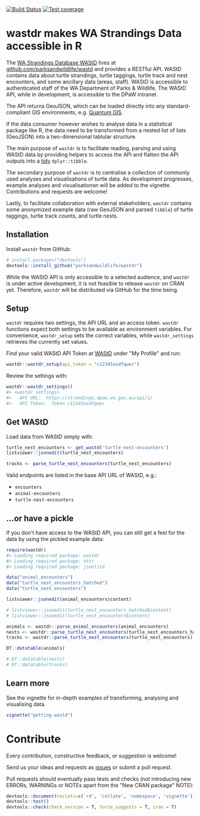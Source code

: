
[![Build Status](https://travis-ci.org/parksandwildlife/wastdr.svg?branch=master)](https://travis-ci.org/parksandwildlife/wastdr) [![Test coverage](https://codecov.io/gh/parksandwildlife/wastdr/branch/master/graph/badge.svg)](https://codecov.io/gh/parksandwildlife/wastdr)

wastdr makes WA Strandings Data accessible in R
===============================================

The [WA Strandings Database WAStD](https://strandings.dpaw.wa.gov.au/) lives at [github.com/parksandwildlife/wastd](https://github.com/parksandwildlife/wastd) and provides a RESTful API. WAStD contains data about turtle strandings, turtle taggings, turtle track and nest encounters, and some ancillary data (areas, staff). WAStD is accessible to authenticated staff of the WA Department of Parks & Wildlife. The WAStD API, while in development, is accessible to the DPaW intranet.

The API returns GeoJSON, which can be loaded directly into any standard-compliant GIS environments, e.g. [Quantum GIS](http://www.qgis.org/en/site/).

If the data consumer however wishes to analyse data in a statistical package like R, the data need to be transformed from a nested list of lists (GeoJSON) into a two-dimensional tablular structure.

The main purpose of `wastdr` is to facilitate reading, parsing and using WAStD data by providing helpers to access the API and flatten the API outputs into a [tidy](http://vita.had.co.nz/papers/tidy-data.html) `dplyr::tibble`.

The secondary purpose of `wastdr` is to centralise a collection of commonly used analyses and visualisations of turtle data. As development progresses, example analyses and visualisationsn will be added to the vignette. Contributions and requests are welcome!

Lastly, to facilitate collaboration with external stakeholders, `wastdr` contains some anonymized example data (raw GeoJSON and parsed `tibble`) of turtle taggings, turtle track counts, and turtle nests.

Installation
------------

Install `wastdr` from GitHub:

``` r
# install.packages("devtools")
devtools::install_github("parksandwildlife/wastdr")
```

While the WAStD API is only accessible to a selected audience, and `wastdr` is under active development, it is not feasible to release `wastdr` on CRAN yet. Therefore, `wastdr` will be distributed via GitHub for the time being.

Setup
-----

`wastdr` requires two settings, the API URL and an access token. `wastdr` functions expect both settings to be available as environment variables. For convenience, `wastdr_setup` sets the correct variables, while `wastdr_settings` retrieves the currently set values.

Find your valid WAStD API Token at [WAStD](https://strandings.dpaw.wa.gov.au/) under "My Profile" and run:

``` r
wastdr::wastdr_setup(api_token = "c12345asdfqwer")
```

Review the settings with:

``` r
wastdr::wastdr_settings()
#> <wastdr settings>
#>   API URL:  https://strandings.dpaw.wa.gov.au/api/1/ 
#>   API Token:  Token c12345asdfqwer
```

Get WAStD
---------

Load data from WAStD simply with:

``` r
turtle_nest_encounters <- get_wastd('turtle-nest-encounters')
listviewer::jsonedit(turtle_nest_encounters)

tracks <- parse_turtle_nest_encounters(turtle_nest_encounters)
```

Valid endpoints are listed in the base API URL of WAStD, e.g.:

-   `encounters`
-   `animal-encounters`
-   `turtle-nest-encounters`

...or have a pickle
-------------------

If you don't have access to the WAStD API, you can still get a feel for the data by using the pickled example data:

``` r
require(wastdr)
#> Loading required package: wastdr
#> Loading required package: httr
#> Loading required package: jsonlite

data("animal_encounters")
data("turtle_nest_encounters_hatched")
data("turtle_nest_encounters")

listviewer::jsonedit(animal_encounters$content)
```

<!--html_preserve-->

<script type="application/json" data-for="htmlwidget-598ab484a59d838dff07">{"x":{"data":[{"id":"wamtram-observation-id-255155","type":"Feature","geometry":{"type":"Point","coordinates":[115.01965,-21.46328]},"properties":{"pk":4482,"site_visit":[],"source":"wamtram","encounter_type":"tagging","leaflet_title":"2013 Tagging ","status":"new","observer":{"username":"admin","name":"Florian Mayer (Admin)","email":"florian.wendelin.mayer@gmail.com","phone":"+61414239161"},"reporter":{"username":"public_report","name":"Public Report","email":"","phone":[]},"latitude":-21.46328,"longitude":115.01965,"crs":"WGS 84","location_accuracy":"10","when":"2013-08-04T02:00:00Z","name":[],"taxon":"Cheloniidae","species":"eretmochelys-imbricata","health":"na","sex":"female","behaviour":[],"habitat":"na","activity":"floating","nesting_event":"na","checked_for_injuries":"na","scanned_for_pit_tags":"na","checked_for_flipper_tags":"na","cause_of_death":"na","cause_of_death_confidence":"na","absolute_admin_url":"/admin/observations/animalencounter/4482/change/","photographs":[],"tx_logs":[],"observation_set":[{"observation_name":"tagobservation","tag_type":"flipper-tag","name":"WA14951","tag_location":"flipper-front-right-1","status":"removed","comments":"NANA"},{"observation_name":"tagobservation","tag_type":"flipper-tag","name":"WA14772","tag_location":"flipper-front-left-1","status":"removed","comments":"Tags returnedNA"}]}},{"id":"wamtram-observation-id-267172","type":"Feature","geometry":{"type":"Point","coordinates":[115.01926,-21.46355]},"properties":{"pk":4647,"site_visit":[],"source":"wamtram","encounter_type":"tagging","leaflet_title":"2016 Tagging WB7309","status":"new","observer":{"username":"admin","name":"Florian Mayer (Admin)","email":"florian.wendelin.mayer@gmail.com","phone":"+61414239161"},"reporter":{"username":"admin","name":"Florian Mayer (Admin)","email":"florian.wendelin.mayer@gmail.com","phone":"+61414239161"},"latitude":-21.46355,"longitude":115.01926,"crs":"WGS 84","location_accuracy":"10","when":"2016-11-23T14:17:00Z","name":"WB7309","taxon":"Cheloniidae","species":"natator-depressus","health":"na","sex":"female","behaviour":[],"habitat":"beach-edge-of-vegetation","activity":"returning-to-water","nesting_event":"absent","checked_for_injuries":"na","scanned_for_pit_tags":"na","checked_for_flipper_tags":"na","cause_of_death":"na","cause_of_death_confidence":"na","absolute_admin_url":"/admin/observations/animalencounter/4647/change/","photographs":[],"tx_logs":[],"observation_set":[{"observation_name":"tagobservation","tag_type":"flipper-tag","name":"WB7310","tag_location":"flipper-front-right-1","status":"resighted","comments":"NANA"},{"observation_name":"tagobservation","tag_type":"flipper-tag","name":"WB7309","tag_location":"flipper-front-left-1","status":"resighted","comments":"NANA"}]}},{"id":"wamtram-observation-id-267173","type":"Feature","geometry":{"type":"Point","coordinates":[115.02021,-21.46309]},"properties":{"pk":4648,"site_visit":[],"source":"wamtram","encounter_type":"tagging","leaflet_title":"2016 Tagging WB7351","status":"new","observer":{"username":"admin","name":"Florian Mayer (Admin)","email":"florian.wendelin.mayer@gmail.com","phone":"+61414239161"},"reporter":{"username":"admin","name":"Florian Mayer (Admin)","email":"florian.wendelin.mayer@gmail.com","phone":"+61414239161"},"latitude":-21.46309,"longitude":115.02021,"crs":"WGS 84","location_accuracy":"10","when":"2016-11-24T16:25:00Z","name":"WB7351","taxon":"Cheloniidae","species":"natator-depressus","health":"na","sex":"female","behaviour":[],"habitat":"na","activity":"returning-to-water","nesting_event":"absent","checked_for_injuries":"na","scanned_for_pit_tags":"na","checked_for_flipper_tags":"na","cause_of_death":"na","cause_of_death_confidence":"na","absolute_admin_url":"/admin/observations/animalencounter/4648/change/","photographs":[],"tx_logs":[],"observation_set":[{"observation_name":"tagobservation","tag_type":"flipper-tag","name":"WB7352","tag_location":"flipper-front-right-1","status":"resighted","comments":"NANA"},{"observation_name":"tagobservation","tag_type":"flipper-tag","name":"WB7351","tag_location":"flipper-front-left-1","status":"resighted","comments":"NANA"}]}},{"id":"wamtram-observation-id-267175","type":"Feature","geometry":{"type":"Point","coordinates":[115.01583,-21.46399]},"properties":{"pk":4649,"site_visit":[],"source":"wamtram","encounter_type":"tagging","leaflet_title":"2016 Tagging WB7369","status":"new","observer":{"username":"admin","name":"Florian Mayer (Admin)","email":"florian.wendelin.mayer@gmail.com","phone":"+61414239161"},"reporter":{"username":"admin","name":"Florian Mayer (Admin)","email":"florian.wendelin.mayer@gmail.com","phone":"+61414239161"},"latitude":-21.46399,"longitude":115.01583,"crs":"WGS 84","location_accuracy":"10","when":"2016-11-25T13:40:00Z","name":"WB7369","taxon":"Cheloniidae","species":"natator-depressus","health":"na","sex":"female","behaviour":[],"habitat":"na","activity":"returning-to-water","nesting_event":"absent","checked_for_injuries":"na","scanned_for_pit_tags":"na","checked_for_flipper_tags":"na","cause_of_death":"na","cause_of_death_confidence":"na","absolute_admin_url":"/admin/observations/animalencounter/4649/change/","photographs":[],"tx_logs":[],"observation_set":[{"observation_name":"tagobservation","tag_type":"flipper-tag","name":"WB7370","tag_location":"flipper-front-right-1","status":"resighted","comments":"NANA"},{"observation_name":"tagobservation","tag_type":"flipper-tag","name":"WB7369","tag_location":"flipper-front-left-1","status":"resighted","comments":"NANA"}]}},{"id":"wamtram-observation-id-267176","type":"Feature","geometry":{"type":"Point","coordinates":[115.02446,-21.46039]},"properties":{"pk":4650,"site_visit":[],"source":"wamtram","encounter_type":"tagging","leaflet_title":"2016 Tagging WB7335","status":"new","observer":{"username":"admin","name":"Florian Mayer (Admin)","email":"florian.wendelin.mayer@gmail.com","phone":"+61414239161"},"reporter":{"username":"admin","name":"Florian Mayer (Admin)","email":"florian.wendelin.mayer@gmail.com","phone":"+61414239161"},"latitude":-21.46039,"longitude":115.02446,"crs":"WGS 84","location_accuracy":"10","when":"2016-11-25T14:10:00Z","name":"WB7335","taxon":"Cheloniidae","species":"natator-depressus","health":"na","sex":"female","behaviour":[],"habitat":"na","activity":"returning-to-water","nesting_event":"absent","checked_for_injuries":"na","scanned_for_pit_tags":"na","checked_for_flipper_tags":"na","cause_of_death":"na","cause_of_death_confidence":"na","absolute_admin_url":"/admin/observations/animalencounter/4650/change/","photographs":[],"tx_logs":[],"observation_set":[{"observation_name":"tagobservation","tag_type":"flipper-tag","name":"WB7336","tag_location":"flipper-front-right-1","status":"resighted","comments":"NANA"},{"observation_name":"tagobservation","tag_type":"flipper-tag","name":"WB7335","tag_location":"flipper-front-left-1","status":"resighted","comments":"NANA"}]}},{"id":"wamtram-observation-id-267177","type":"Feature","geometry":{"type":"Point","coordinates":[115.0188,-21.46341]},"properties":{"pk":4651,"site_visit":[],"source":"wamtram","encounter_type":"tagging","leaflet_title":"2016 Tagging WB7309","status":"new","observer":{"username":"admin","name":"Florian Mayer (Admin)","email":"florian.wendelin.mayer@gmail.com","phone":"+61414239161"},"reporter":{"username":"admin","name":"Florian Mayer (Admin)","email":"florian.wendelin.mayer@gmail.com","phone":"+61414239161"},"latitude":-21.46341,"longitude":115.0188,"crs":"WGS 84","location_accuracy":"10","when":"2016-11-26T10:25:00Z","name":"WB7309","taxon":"Cheloniidae","species":"natator-depressus","health":"na","sex":"female","behaviour":"","habitat":"beach-edge-of-vegetation","activity":"returning-to-water","nesting_event":"present","checked_for_injuries":"na","scanned_for_pit_tags":"na","checked_for_flipper_tags":"na","cause_of_death":"na","cause_of_death_confidence":"na","absolute_admin_url":"/admin/observations/animalencounter/4651/change/","photographs":[],"tx_logs":[],"observation_set":[{"observation_name":"tagobservation","tag_type":"flipper-tag","name":"WB7310","tag_location":"flipper-front-right-1","status":"resighted","comments":"NANA"},{"observation_name":"tagobservation","tag_type":"flipper-tag","name":"WB7309","tag_location":"flipper-front-left-1","status":"resighted","comments":"NANA"}]}},{"id":"wamtram-observation-id-267178","type":"Feature","geometry":{"type":"Point","coordinates":[115.02187,-21.4621]},"properties":{"pk":4652,"site_visit":[],"source":"wamtram","encounter_type":"tagging","leaflet_title":"2016 Tagging WB7335","status":"new","observer":{"username":"admin","name":"Florian Mayer (Admin)","email":"florian.wendelin.mayer@gmail.com","phone":"+61414239161"},"reporter":{"username":"admin","name":"Florian Mayer (Admin)","email":"florian.wendelin.mayer@gmail.com","phone":"+61414239161"},"latitude":-21.4621,"longitude":115.02187,"crs":"WGS 84","location_accuracy":"10","when":"2016-11-26T10:43:00Z","name":"WB7335","taxon":"Cheloniidae","species":"natator-depressus","health":"na","sex":"female","behaviour":[],"habitat":"beach-above-high-water","activity":"returning-to-water","nesting_event":"present","checked_for_injuries":"na","scanned_for_pit_tags":"na","checked_for_flipper_tags":"na","cause_of_death":"na","cause_of_death_confidence":"na","absolute_admin_url":"/admin/observations/animalencounter/4652/change/","photographs":[],"tx_logs":[],"observation_set":[{"observation_name":"tagobservation","tag_type":"flipper-tag","name":"WB7336","tag_location":"flipper-front-right-1","status":"resighted","comments":"NANA"},{"observation_name":"tagobservation","tag_type":"flipper-tag","name":"WB7335","tag_location":"flipper-front-left-1","status":"resighted","comments":"NANA"}]}},{"id":"wamtram-observation-id-267181","type":"Feature","geometry":{"type":"Point","coordinates":[115.01886,-21.46347]},"properties":{"pk":4655,"site_visit":[],"source":"wamtram","encounter_type":"tagging","leaflet_title":"2016 Tagging WB7382","status":"new","observer":{"username":"admin","name":"Florian Mayer (Admin)","email":"florian.wendelin.mayer@gmail.com","phone":"+61414239161"},"reporter":{"username":"admin","name":"Florian Mayer (Admin)","email":"florian.wendelin.mayer@gmail.com","phone":"+61414239161"},"latitude":-21.46347,"longitude":115.01886,"crs":"WGS 84","location_accuracy":"10","when":"2016-11-26T15:35:00Z","name":"WB7382","taxon":"Cheloniidae","species":"natator-depressus","health":"na","sex":"female","behaviour":[],"habitat":"na","activity":"returning-to-water","nesting_event":"na","checked_for_injuries":"na","scanned_for_pit_tags":"na","checked_for_flipper_tags":"na","cause_of_death":"na","cause_of_death_confidence":"na","absolute_admin_url":"/admin/observations/animalencounter/4655/change/","photographs":[],"tx_logs":[],"observation_set":[{"observation_name":"tagobservation","tag_type":"flipper-tag","name":"WB7433","tag_location":"flipper-front-right-1","status":"resighted","comments":"NANA"},{"observation_name":"tagobservation","tag_type":"flipper-tag","name":"WB7382","tag_location":"flipper-front-left-1","status":"resighted","comments":"NANA"}]}},{"id":"wamtram-observation-id-267182","type":"Feature","geometry":{"type":"Point","coordinates":[115.01419,-21.46409]},"properties":{"pk":4656,"site_visit":[],"source":"wamtram","encounter_type":"tagging","leaflet_title":"2016 Tagging WB7337","status":"new","observer":{"username":"admin","name":"Florian Mayer (Admin)","email":"florian.wendelin.mayer@gmail.com","phone":"+61414239161"},"reporter":{"username":"admin","name":"Florian Mayer (Admin)","email":"florian.wendelin.mayer@gmail.com","phone":"+61414239161"},"latitude":-21.46409,"longitude":115.01419,"crs":"WGS 84","location_accuracy":"10","when":"2016-11-26T15:40:00Z","name":"WB7337","taxon":"Cheloniidae","species":"natator-depressus","health":"na","sex":"female","behaviour":"","habitat":"na","activity":"returning-to-water","nesting_event":"absent","checked_for_injuries":"na","scanned_for_pit_tags":"na","checked_for_flipper_tags":"na","cause_of_death":"na","cause_of_death_confidence":"na","absolute_admin_url":"/admin/observations/animalencounter/4656/change/","photographs":[],"tx_logs":[],"observation_set":[{"observation_name":"tagobservation","tag_type":"flipper-tag","name":"WB7338","tag_location":"flipper-front-right-1","status":"resighted","comments":"NANA"},{"observation_name":"tagobservation","tag_type":"flipper-tag","name":"WB7337","tag_location":"flipper-front-left-1","status":"resighted","comments":"NANA"}]}},{"id":"wamtram-observation-id-267386","type":"Feature","geometry":{"type":"Point","coordinates":[115.0162,-21.46395]},"properties":{"pk":4842,"site_visit":[],"source":"wamtram","encounter_type":"tagging","leaflet_title":"2016 Tagging WB7311","status":"new","observer":{"username":"admin","name":"Florian Mayer (Admin)","email":"florian.wendelin.mayer@gmail.com","phone":"+61414239161"},"reporter":{"username":"admin","name":"Florian Mayer (Admin)","email":"florian.wendelin.mayer@gmail.com","phone":"+61414239161"},"latitude":-21.46395,"longitude":115.0162,"crs":"WGS 84","location_accuracy":"10","when":"2016-11-27T12:08:00Z","name":"WB7311","taxon":"Cheloniidae","species":"natator-depressus","health":"na","sex":"female","behaviour":"","habitat":"in-dune-vegetation","activity":"returning-to-water","nesting_event":"absent","checked_for_injuries":"na","scanned_for_pit_tags":"na","checked_for_flipper_tags":"na","cause_of_death":"na","cause_of_death_confidence":"na","absolute_admin_url":"/admin/observations/animalencounter/4842/change/","photographs":[],"tx_logs":[],"observation_set":[{"observation_name":"tagobservation","tag_type":"flipper-tag","name":"WB7312","tag_location":"flipper-front-right-1","status":"resighted","comments":"NANA"},{"observation_name":"tagobservation","tag_type":"flipper-tag","name":"WB7311","tag_location":"flipper-front-left-1","status":"resighted","comments":"NANA"}]}}],"options":{"mode":"tree","modes":["code","form","text","tree","view"]}},"evals":[],"jsHooks":[]}</script>
<!--/html_preserve-->
``` r
# listviewer::jsonedit(turtle_nest_encounters_hatched$content)
# listviewer::jsonedit(turtle_nest_encounters$content)

animals <- wastdr::parse_animal_encounters(animal_encounters)
nests <- wastdr::parse_turtle_nest_encounters(turtle_nest_encounters_hatched)
tracks <- wastdr::parse_turtle_nest_encounters(turtle_nest_encounters)

DT::datatable(animals)
```

<!--html_preserve-->

<script type="application/json" data-for="htmlwidget-7d2de053e6e141422f1d">{"x":{"filter":"none","data":[["1","2","3","4","5","6","7","8","9","10"],["2013-08-04T02:00:00Z","2016-11-23T14:17:00Z","2016-11-24T16:25:00Z","2016-11-25T13:40:00Z","2016-11-25T14:10:00Z","2016-11-26T10:25:00Z","2016-11-26T10:43:00Z","2016-11-26T15:35:00Z","2016-11-26T15:40:00Z","2016-11-27T12:08:00Z"],[115.01965,115.01926,115.02021,115.01583,115.02446,115.0188,115.02187,115.01886,115.01419,115.0162],[-21.46328,-21.46355,-21.46309,-21.46399,-21.46039,-21.46341,-21.4621,-21.46347,-21.46409,-21.46395],["WGS 84","WGS 84","WGS 84","WGS 84","WGS 84","WGS 84","WGS 84","WGS 84","WGS 84","WGS 84"],[10,10,10,10,10,10,10,10,10,10],["2013-08-03","2016-11-23","2016-11-24","2016-11-25","2016-11-25","2016-11-26","2016-11-26","2016-11-26","2016-11-26","2016-11-27"],["eretmochelys-imbricata","natator-depressus","natator-depressus","natator-depressus","natator-depressus","natator-depressus","natator-depressus","natator-depressus","natator-depressus","natator-depressus"],["na","na","na","na","na","na","na","na","na","na"],["female","female","female","female","female","female","female","female","female","female"],["na","beach-edge-of-vegetation","na","na","na","beach-edge-of-vegetation","beach-above-high-water","na","na","in-dune-vegetation"],["floating","returning-to-water","returning-to-water","returning-to-water","returning-to-water","returning-to-water","returning-to-water","returning-to-water","returning-to-water","returning-to-water"],["na","absent","absent","absent","absent","present","present","na","absent","absent"],["na","na","na","na","na","na","na","na","na","na"],["na","na","na","na","na","na","na","na","na","na"],["na","na","na","na","na","na","na","na","na","na"],["na","na","na","na","na","na","na","na","na","na"],["na","na","na","na","na","na","na","na","na","na"],["/admin/observations/animalencounter/4482/change/","/admin/observations/animalencounter/4647/change/","/admin/observations/animalencounter/4648/change/","/admin/observations/animalencounter/4649/change/","/admin/observations/animalencounter/4650/change/","/admin/observations/animalencounter/4651/change/","/admin/observations/animalencounter/4652/change/","/admin/observations/animalencounter/4655/change/","/admin/observations/animalencounter/4656/change/","/admin/observations/animalencounter/4842/change/"],[[{"observation_name":"tagobservation","tag_type":"flipper-tag","name":"WA14951","tag_location":"flipper-front-right-1","status":"removed","comments":"NANA"},{"observation_name":"tagobservation","tag_type":"flipper-tag","name":"WA14772","tag_location":"flipper-front-left-1","status":"removed","comments":"Tags returnedNA"}],[{"observation_name":"tagobservation","tag_type":"flipper-tag","name":"WB7310","tag_location":"flipper-front-right-1","status":"resighted","comments":"NANA"},{"observation_name":"tagobservation","tag_type":"flipper-tag","name":"WB7309","tag_location":"flipper-front-left-1","status":"resighted","comments":"NANA"}],[{"observation_name":"tagobservation","tag_type":"flipper-tag","name":"WB7352","tag_location":"flipper-front-right-1","status":"resighted","comments":"NANA"},{"observation_name":"tagobservation","tag_type":"flipper-tag","name":"WB7351","tag_location":"flipper-front-left-1","status":"resighted","comments":"NANA"}],[{"observation_name":"tagobservation","tag_type":"flipper-tag","name":"WB7370","tag_location":"flipper-front-right-1","status":"resighted","comments":"NANA"},{"observation_name":"tagobservation","tag_type":"flipper-tag","name":"WB7369","tag_location":"flipper-front-left-1","status":"resighted","comments":"NANA"}],[{"observation_name":"tagobservation","tag_type":"flipper-tag","name":"WB7336","tag_location":"flipper-front-right-1","status":"resighted","comments":"NANA"},{"observation_name":"tagobservation","tag_type":"flipper-tag","name":"WB7335","tag_location":"flipper-front-left-1","status":"resighted","comments":"NANA"}],[{"observation_name":"tagobservation","tag_type":"flipper-tag","name":"WB7310","tag_location":"flipper-front-right-1","status":"resighted","comments":"NANA"},{"observation_name":"tagobservation","tag_type":"flipper-tag","name":"WB7309","tag_location":"flipper-front-left-1","status":"resighted","comments":"NANA"}],[{"observation_name":"tagobservation","tag_type":"flipper-tag","name":"WB7336","tag_location":"flipper-front-right-1","status":"resighted","comments":"NANA"},{"observation_name":"tagobservation","tag_type":"flipper-tag","name":"WB7335","tag_location":"flipper-front-left-1","status":"resighted","comments":"NANA"}],[{"observation_name":"tagobservation","tag_type":"flipper-tag","name":"WB7433","tag_location":"flipper-front-right-1","status":"resighted","comments":"NANA"},{"observation_name":"tagobservation","tag_type":"flipper-tag","name":"WB7382","tag_location":"flipper-front-left-1","status":"resighted","comments":"NANA"}],[{"observation_name":"tagobservation","tag_type":"flipper-tag","name":"WB7338","tag_location":"flipper-front-right-1","status":"resighted","comments":"NANA"},{"observation_name":"tagobservation","tag_type":"flipper-tag","name":"WB7337","tag_location":"flipper-front-left-1","status":"resighted","comments":"NANA"}],[{"observation_name":"tagobservation","tag_type":"flipper-tag","name":"WB7312","tag_location":"flipper-front-right-1","status":"resighted","comments":"NANA"},{"observation_name":"tagobservation","tag_type":"flipper-tag","name":"WB7311","tag_location":"flipper-front-left-1","status":"resighted","comments":"NANA"}]],["wamtram","wamtram","wamtram","wamtram","wamtram","wamtram","wamtram","wamtram","wamtram","wamtram"],["wamtram-observation-id-255155","wamtram-observation-id-267172","wamtram-observation-id-267173","wamtram-observation-id-267175","wamtram-observation-id-267176","wamtram-observation-id-267177","wamtram-observation-id-267178","wamtram-observation-id-267181","wamtram-observation-id-267182","wamtram-observation-id-267386"],["tagging","tagging","tagging","tagging","tagging","tagging","tagging","tagging","tagging","tagging"],["new","new","new","new","new","new","new","new","new","new"]],"container":"<table class=\"display\">\n  <thead>\n    <tr>\n      <th> <\/th>\n      <th>datetime<\/th>\n      <th>longitude<\/th>\n      <th>latitude<\/th>\n      <th>crs<\/th>\n      <th>location_accuracy<\/th>\n      <th>date<\/th>\n      <th>species<\/th>\n      <th>health<\/th>\n      <th>sex<\/th>\n      <th>habitat<\/th>\n      <th>activity<\/th>\n      <th>nesting_event<\/th>\n      <th>checked_for_injuries<\/th>\n      <th>scanned_for_pit_tags<\/th>\n      <th>checked_for_flipper_tags<\/th>\n      <th>cause_of_death<\/th>\n      <th>cause_of_death_confidence<\/th>\n      <th>absolute_admin_url<\/th>\n      <th>obs<\/th>\n      <th>source<\/th>\n      <th>source_id<\/th>\n      <th>encounter_type<\/th>\n      <th>status<\/th>\n    <\/tr>\n  <\/thead>\n<\/table>","options":{"columnDefs":[{"className":"dt-right","targets":[2,3,5]},{"orderable":false,"targets":0}],"order":[],"autoWidth":false,"orderClasses":false}},"evals":[],"jsHooks":[]}</script>
<!--/html_preserve-->
``` r
# DT::datatable(nests)
# DT::datatable(tracks)
```

Learn more
----------

See the vignette for in-depth examples of transforming, analysing and visualising data.

``` r
vignette("getting-wastd")
```

Contribute
==========

Every contribution, constructive feedback, or suggestion is welcome!

Send us your ideas and requests as [issues](https://github.com/parksandwildlife/wastdr/issues) or submit a pull request.

Pull requests should eventually pass tests and checks (not introducing new ERRORs, WARNINGs or NOTEs apart from the "New CRAN package" NOTE):

``` r
devtools::document(roclets=c('rd', 'collate', 'namespace', 'vignette'))
devtools::test()
devtools::check(check_version = T, force_suggests = T, cran = T)
```
